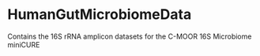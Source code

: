 # HumanGutMicrobiomeData
Contains the 16S rRNA amplicon datasets for the C-MOOR 16S Microbiome miniCURE
